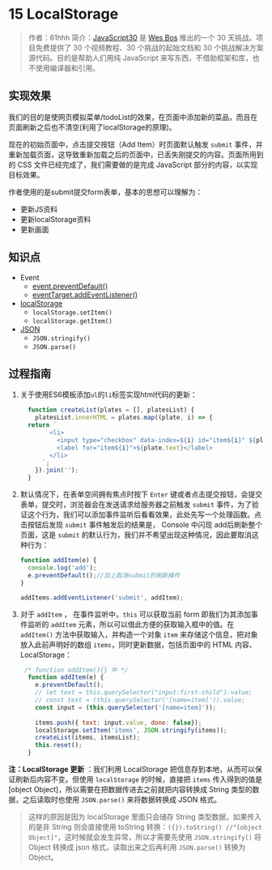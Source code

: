# 15 LocalStorage

> 作者：61hhh 
> 简介：[JavaScript30](https://javascript30.com) 是 [Wes Bos](https://github.com/wesbos) 推出的一个 30 天挑战。项目免费提供了 30 个视频教程、30 个挑战的起始文档和 30 个挑战解决方案源代码。目的是帮助人们用纯 JavaScript 来写东西，不借助框架和库，也不使用编译器和引用。

## 实现效果
我们的目的是使网页模拟菜单/todoList的效果，在页面中添加新的菜品，而且在页面刷新之后也不清空(利用了localStorage的原理)。

现在的初始页面中，点击提交按钮（Add Item）时页面默认触发 `submit` 事件，并重新加载页面，这导致重新加载之后的页面中，已丢失刚提交的内容。页面所用到的 CSS 文件已经完成了，我们需要做的是完成 JavaScript 部分的内容，以实现目标效果。

作者使用的是submit提交form表单，基本的思想可以理解为：

- 更新JS资料
- 更新localStorage资料
- 更新画面



## 知识点
- Event
    - [event.preventDefault()](https://developer.mozilla.org/zh-CN/docs/Web/API/Event/preventDefault)
    - [eventTarget.addEventListener()](https://developer.mozilla.org/zh-CN/docs/Web/API/EventTarget/addEventListener)
- [localStorage](https://developer.mozilla.org/zh-CN/docs/Web/API/Storage/LocalStorage)
    - `localStorage.setItem()`
    - `localStorage.getItem()`
- [JSON](https://developer.mozilla.org/zh-CN/docs/Web/JavaScript/Reference/Global_Objects/JSON)
    - `JSON.stringify()`
    - `JSON.parse()`

## 过程指南

1. 关于使用ES6模板添加`ul`的`li`标签实现html代码的更新：
    
    ```javascript
      function createList(plates = [], platesList) {
        platesList.innerHTML = plates.map((plate, i) => {
      return `
            <li>
              <input type="checkbox" data-index=${i} id="item${i}" ${plate.done ? 'checked' : ''} />
              <label for="item${i}">${plate.text}</label>
            </li>
          `;
        }).join('');
      }
    ```

2. 默认情况下，在表单空间拥有焦点时按下 `Enter` 键或者点击提交按钮，会提交表单，提交时，浏览器会在发送请求给服务器之前触发 `submit` 事件，为了验证这个行为，我们可以添加事件监听后看看效果，此处先写一个处理函数。点击按钮后发现 `submit` 事件触发后的结果是， Console 中闪现 add后刷新整个页面，这是 `submit` 的默认行为，我们并不希望出现这种情况，因此要取消这种行为：

    ```javascript
    function addItem(e) {
      console.log('add');
      e.preventDefault();//加上取消submit的刷新操作
    }
    
    addItems.addEventListener('submit', addItem);
    ```

3. 对于 `addItem` ，  在事件监听中，`this` 可以获取当前 form 即我们为其添加事件监听的 `addItem` 元素，所以可以借此方便的获取输入框中的值。在 `addItem()` 方法中获取输入，并构造一个对象 `item` 来存储这个信息，把对象放入此前声明好的数组 `items`，同时更新数据，包括页面中的 HTML 内容、LocalStorage：

    ```javascript
     /* function addItem(){} 中 */
      function addItem(e) {
        e.preventDefault();
        // let text = this.querySelector("input:first-child").value;
        // const text = (this.querySelector('[name=item]')).value;
        const input = (this.querySelector('[name=item]'));
        
        items.push({ text: input.value, done: false});
        localStorage.setItem('items', JSON.stringify(items));
        createList(items, itemsList);
        this.reset();
      }
    ```

**注：LocalStorage 更新**  ：我们利用 LocalStorage 把信息存到本地，从而可以保证刷新后内容不变。但使用 `localStorage` 的时候，直接把 `items` 传入得到的值是 [object Object]，所以需要在把数据传进去之前就把内容转换成 String 类型的数据，之后读取时也使用 `JSON.parse()` 来将数据转换成 JSON 格式。

> 这样的原因是因为 localStorage 里面只会储存 String 类型数据，如果传入的是非 String 则会直接使用 toString 转换：`({}).toString() //"[object Object]"`，这时候就会发生异常，所以才需要先使用 `JSON.stringify()` 将 Object 转换成 json 格式，读取出来之后再利用 `JSON.parse()` 转换为 Object。